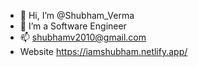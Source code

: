 - 👋 Hi, I’m @Shubham_Verma
- 🌱 I’m a Software Engineer
- 📫 shubhamv2010@gmail.com
- Website https://iamshubham.netlify.app/

<!---
shubhamverma8991/shubhamverma8991 is a ✨ special ✨ repository because its `README.md` (this file) appears on your GitHub profile.
You can click the Preview link to take a look at your changes.
--->
